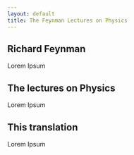 ```yaml
---
layout: default
title: The Feynman Lectures on Physics
---
```


## Richard Feynman

Lorem Ipsum

## The lectures on Physics

Lorem Ipsum

## This translation

Lorem Ipsum
